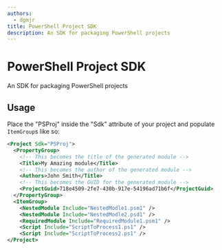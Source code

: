 ```yaml
---
authors:
  - dgmjr
title: PowerShell Project SDK
description: An SDK for packaging PowerShell projects
---
```


# PowerShell Project SDK

An SDK for packaging PowerShell projects

## Usage

Place the "PSProj" inside the "Sdk" attribute of your project and populate `ItemGroup`s like so:

```xml
<Project Sdk="PSProj">
  <PropertyGroup>
    <!-- This becomes the title of the generated module -->
    <Title>My Amazing module</Title>
    <!-- This becomes the author of the generated module -->
    <Authors>John Smith</Title>
    <!-- This becomes the GUID for the generated module -->
    <ProjectGuid>718e4509-2fe7-430b-917e-54196ad71b6f</ProjectGuid>
  </PropertyGroup>
  <ItemGroup>
    <NestedModule Include="NestedModle1.psm1" />
    <NestedModule Include="NestedModle2.psd1" />
    <RequiredModule Include="RequiredModule1.psm1" />
    <Script Include="ScriptToProcess1.ps1" />
    <Script Include="ScriptToProcess2.ps1" />
</Project>
```